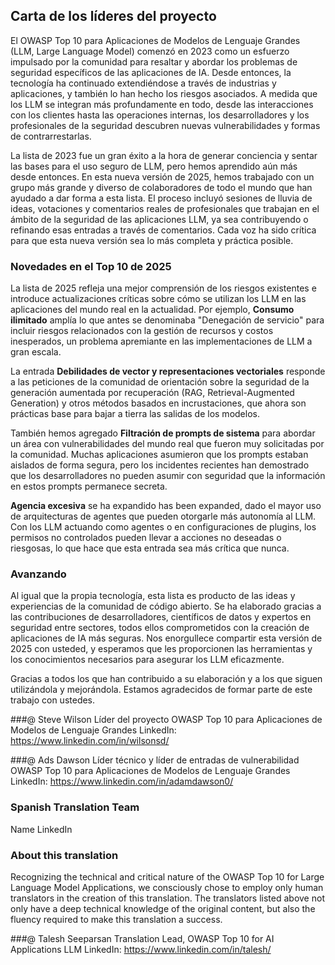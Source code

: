 ## Carta de los líderes del proyecto

El OWASP Top 10 para Aplicaciones de Modelos de Lenguaje Grandes (LLM, Large Language Model) comenzó en 2023 como un esfuerzo impulsado por la comunidad para resaltar y abordar los problemas de seguridad específicos de las aplicaciones de IA. Desde entonces, la tecnología ha continuado extendiéndose a través de industrias y aplicaciones, y también lo han hecho los riesgos asociados. A medida que los LLM se integran más profundamente en todo, desde las interacciones con los clientes hasta las operaciones internas, los desarrolladores y los profesionales de la seguridad descubren nuevas vulnerabilidades y formas de contrarrestarlas.

La lista de 2023 fue un gran éxito a la hora de generar conciencia y sentar las bases para el uso seguro de LLM, pero hemos aprendido aún más desde entonces. En esta nueva versión de 2025, hemos trabajado con un grupo más grande y diverso de colaboradores de todo el mundo que han ayudado a dar forma a esta lista. El proceso incluyó sesiones de lluvia de ideas, votaciones y comentarios reales de profesionales que trabajan en el ámbito de la seguridad de las aplicaciones LLM, ya sea contribuyendo o refinando esas entradas a través de comentarios. Cada voz ha sido crítica para que esta nueva versión sea lo más completa y práctica posible.

### Novedades en el Top 10 de 2025

La lista de 2025 refleja una mejor comprensión de los riesgos existentes e introduce actualizaciones críticas sobre cómo se utilizan los LLM en las aplicaciones del mundo real en la actualidad. Por ejemplo, **Consumo ilimitado** amplía lo que antes se denominaba "Denegación de servicio" para incluir riesgos relacionados con la gestión de recursos y costos inesperados, un problema apremiante en las implementaciones de LLM a gran escala.

La entrada **Debilidades de vector y representaciones vectoriales** responde a las peticiones de la comunidad de orientación sobre la seguridad de la generación aumentada por recuperación (RAG, Retrieval-Augmented Generation) y otros métodos basados en incrustaciones, que ahora son prácticas base para bajar a tierra las salidas de los modelos.

También hemos agregado **Filtración de prompts de sistema** para abordar un área con vulnerabilidades del mundo real que fueron muy solicitadas por la comunidad. Muchas aplicaciones asumieron que los prompts estaban aislados de forma segura, pero los incidentes recientes han demostrado que los desarrolladores no pueden asumir con seguridad que la información en estos prompts permanece secreta.

**Agencia excesiva** se ha expandido has been expanded, dado el mayor uso de arquitecturas de agentes que pueden otorgarle más autonomía al LLM. Con los LLM actuando como agentes o en configuraciones de plugins, los permisos no controlados pueden llevar a acciones no deseadas o riesgosas, lo que hace que esta entrada sea más crítica que nunca.

### Avanzando

Al igual que la propia tecnología, esta lista es producto de las ideas y experiencias de la comunidad de código abierto. Se ha elaborado gracias a las contribuciones de desarrolladores, científicos de datos y expertos en seguridad entre sectores, todos ellos comprometidos con la creación de aplicaciones de IA más seguras. Nos enorgullece compartir esta versión de 2025 con usteded, y esperamos que les proporcionen las herramientas y los conocimientos necesarios para asegurar los LLM eficazmente.

Gracias a todos los que han contribuido a su elaboración y a los que siguen utilizándola y mejorándola. Estamos agradecidos de formar parte de este trabajo con ustedes.


###@ Steve Wilson
Líder del proyecto
OWASP Top 10 para Aplicaciones de Modelos de Lenguaje Grandes
LinkedIn: https://www.linkedin.com/in/wilsonsd/

###@ Ads Dawson
Líder técnico y líder de entradas de vulnerabilidad
OWASP Top 10 para Aplicaciones de Modelos de Lenguaje Grandes
LinkedIn: https://www.linkedin.com/in/adamdawson0/

### Spanish Translation Team
Name
LinkedIn

### About this translation
Recognizing the technical and critical nature of the OWASP Top 10 for Large Language Model Applications, we consciously chose to employ only human translators in the creation of this translation. The translators listed above not only have a deep technical knowledge of the original content, but also the fluency required to make this translation a success.

###@ Talesh Seeparsan
Translation Lead, OWASP Top 10 for AI Applications LLM
LinkedIn: https://www.linkedin.com/in/talesh/

